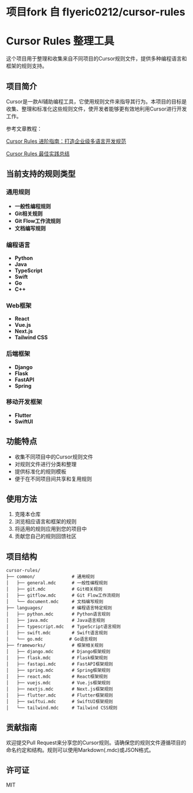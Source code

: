 
# 项目fork 自 flyeric0212/cursor-rules

# Cursor Rules 整理工具



这个项目用于整理和收集来自不同项目的Cursor规则文件，提供多种编程语言和框架的规则支持。

## 项目简介

Cursor是一款AI辅助编程工具，它使用规则文件来指导其行为。本项目的目标是收集、整理和标准化这些规则文件，使开发者能够更有效地利用Cursor进行开发工作。

参考文章教程：

[Cursor Rules 进阶指南：打造企业级多语言开发规范](https://mp.weixin.qq.com/s/rfanrMtMMuyUTwsDYmlxSg)

[Cursor Rules 最佳实践总结](https://mp.weixin.qq.com/s/-J_LwfwH9rmFy4dzEy0RXg)


## 当前支持的规则类型

### 通用规则
- **一般性编程规则**
- **Git相关规则**
- **Git Flow工作流规则**
- **文档编写规则**

### 编程语言
- **Python**
- **Java**
- **TypeScript**
- **Swift**
- **Go**
- **C++**

### Web框架
- **React**
- **Vue.js**
- **Next.js**
- **Tailwind CSS**

### 后端框架
- **Django**
- **Flask**
- **FastAPI**
- **Spring**

### 移动开发框架
- **Flutter**
- **SwiftUI**

## 功能特点

- 收集不同项目中的Cursor规则文件
- 对规则文件进行分类和整理
- 提供标准化的规则模板
- 便于在不同项目间共享和复用规则

## 使用方法

1. 克隆本仓库
2. 浏览相应语言和框架的规则
3. 将适用的规则应用到您的项目中
4. 贡献您自己的规则回馈社区

## 项目结构

```
cursor-rules/
├── common/              # 通用规则
│   ├── general.mdc      # 一般性编程规则
│   ├── git.mdc          # Git相关规则
│   ├── gitflow.mdc      # Git Flow工作流规则
│   └── document.mdc     # 文档编写规则
├── languages/           # 编程语言特定规则
│   ├── python.mdc       # Python语言规则
│   ├── java.mdc         # Java语言规则
│   ├── typescript.mdc   # TypeScript语言规则
│   ├── swift.mdc        # Swift语言规则
│   └── go.mdc          # Go语言规则
├── frameworks/          # 框架相关规则
│   ├── django.mdc       # Django框架规则
│   ├── flask.mdc        # Flask框架规则
│   ├── fastapi.mdc      # FastAPI框架规则
│   ├── spring.mdc       # Spring框架规则
│   ├── react.mdc        # React框架规则
│   ├── vuejs.mdc        # Vue.js框架规则
│   ├── nextjs.mdc       # Next.js框架规则
│   ├── flutter.mdc      # Flutter框架规则
│   ├── swiftui.mdc      # SwiftUI框架规则
│   └── tailwind.mdc     # Tailwind CSS规则
```

## 贡献指南

欢迎提交Pull Request来分享您的Cursor规则。请确保您的规则文件遵循项目的命名约定和结构。规则可以使用Markdown(.mdc)或JSON格式。

## 许可证

MIT
